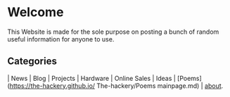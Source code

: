 # Welcome

This Website is made for the sole purpose on posting a bunch of random useful information for anyone to use.

## Categories 

| News | Blog | Projects | Hardware | Online Sales | Ideas | [Poems](https://the-hackery.github.io/ The-hackery/Poems mainpage.md) | [about](https://the-hackery.github.io/The-hackery/about).

